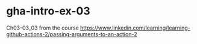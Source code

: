 # gha-intro-ex-03
Ch03-03_03 from the course https://www.linkedin.com/learning/learning-github-actions-2/passing-arguments-to-an-action-2
